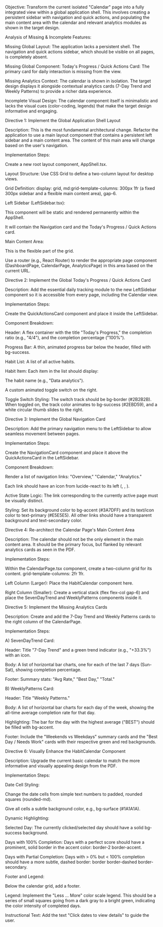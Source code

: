Objective: Transform the current isolated "Calendar" page into a fully integrated view within a global application shell. This involves creating a persistent sidebar with navigation and quick actions, and populating the main content area with the calendar and relevant analytics modules as shown in the target design.

Analysis of Missing \& Incomplete Features:

Missing Global Layout: The application lacks a persistent shell. The navigation and quick actions sidebar, which should be visible on all pages, is completely absent.

Missing Global Component: Today's Progress / Quick Actions Card: The primary card for daily interaction is missing from the view.

Missing Analytics Context: The calendar is shown in isolation. The target design displays it alongside contextual analytics cards (7-Day Trend and Weekly Patterns) to provide a richer data experience.

Incomplete Visual Design: The calendar component itself is minimalistic and lacks the visual cues (color-coding, legends) that make the target design informative and engaging.

Directive 1: Implement the Global Application Shell Layout

Description: This is the most fundamental architectural change. Refactor the application to use a main layout component that contains a persistent left sidebar and a main content area. The content of this main area will change based on the user's navigation.

Implementation Steps:

Create a new root layout component, AppShell.tsx.

Layout Structure: Use CSS Grid to define a two-column layout for desktop views.

Grid Definition: display: grid, md:grid-template-columns: 300px 1fr (a fixed 300px sidebar and a flexible main content area), gap-6.

Left Sidebar (LeftSidebar.tsx):

This component will be static and rendered permanently within the AppShell.

It will contain the Navigation card and the Today's Progress / Quick Actions card.

Main Content Area:

This is the flexible part of the grid.

Use a router (e.g., React Router) to render the appropriate page component (DashboardPage, CalendarPage, AnalyticsPage) in this area based on the current URL.

Directive 2: Implement the Global Today's Progress / Quick Actions Card

Description: Add the essential daily tracking module to the new LeftSidebar component so it is accessible from every page, including the Calendar view.

Implementation Steps:

Create the QuickActionsCard component and place it inside the LeftSidebar.

Component Breakdown:

Header: A flex container with the title "Today's Progress," the completion ratio (e.g., "4/4"), and the completion percentage ("100%").

Progress Bar: A thin, animated progress bar below the header, filled with bg-success.

Habit List: A list of all active habits.

Habit Item: Each item in the list should display:

The habit name (e.g., "Data analytics").

A custom animated toggle switch on the right.

Toggle Switch Styling: The switch track should be bg-border (#2B2B2B). When toggled on, the track color animates to bg-success (#2EBD59), and a white circular thumb slides to the right.

Directive 3: Implement the Global Navigation Card

Description: Add the primary navigation menu to the LeftSidebar to allow seamless movement between pages.

Implementation Steps:

Create the NavigationCard component and place it above the QuickActionsCard in the LeftSidebar.

Component Breakdown:

Render a list of navigation links: "Overview," "Calendar," "Analytics."

Each link should have an icon from lucide-react to its left (<LayoutDashboard />, <CalendarDays />, <BarChart3 />).

Active State Logic: The link corresponding to the currently active page must be visually distinct.

Styling: Set its background color to bg-accent (#3A7DFF) and its text/icon color to text-primary (#E5E5E5). All other links should have a transparent background and text-secondary color.

Directive 4: Re-architect the Calendar Page's Main Content Area

Description: The calendar should not be the only element in the main content area. It should be the primary focus, but flanked by relevant analytics cards as seen in the PDF.

Implementation Steps:

Within the CalendarPage.tsx component, create a two-column grid for its content. grid-template-columns: 2fr 1fr.

Left Column (Larger): Place the HabitCalendar component here.

Right Column (Smaller): Create a vertical stack (flex flex-col gap-6) and place the SevenDayTrend and WeeklyPatterns components inside it.

Directive 5: Implement the Missing Analytics Cards

Description: Create and add the 7-Day Trend and Weekly Patterns cards to the right column of the CalendarPage.

Implementation Steps:

A) SevenDayTrend Card:

Header: Title "7-Day Trend" and a green trend indicator (e.g., "+33.3%") with an <ArrowUpRight /> icon.

Body: A list of horizontal bar charts, one for each of the last 7 days (Sun-Sat), showing completion percentage.

Footer: Summary stats: "Avg Rate," "Best Day," "Total."

B) WeeklyPatterns Card:

Header: Title "Weekly Patterns."

Body: A list of horizontal bar charts for each day of the week, showing the all-time average completion rate for that day.

Highlighting: The bar for the day with the highest average ("BEST") should be filled with bg-accent.

Footer: Include the "Weekends vs Weekdays" summary cards and the "Best Day / Needs Work" cards with their respective green and red backgrounds.

Directive 6: Visually Enhance the HabitCalendar Component

Description: Upgrade the current basic calendar to match the more informative and visually appealing design from the PDF.

Implementation Steps:

Date Cell Styling:

Change the date cells from simple text numbers to padded, rounded squares (rounded-md).

Give all cells a subtle background color, e.g., bg-surface (#1A1A1A).

Dynamic Highlighting:

Selected Day: The currently clicked/selected day should have a solid bg-success background.

Days with 100% Completion: Days with a perfect score should have a prominent, solid border in the accent color: border-2 border-accent.

Days with Partial Completion: Days with > 0% but < 100% completion should have a more subtle, dashed border: border border-dashed border-secondary.

Footer and Legend:

Below the calendar grid, add a footer.

Legend: Implement the "Less ... More" color scale legend. This should be a series of small squares going from a dark gray to a bright green, indicating the color intensity of completed days.

Instructional Text: Add the text "Click dates to view details" to guide the user.

